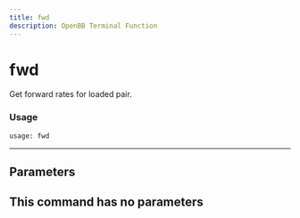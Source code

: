 ```yaml
---
title: fwd
description: OpenBB Terminal Function
---
```


# fwd

Get forward rates for loaded pair.

### Usage 
```python
usage: fwd
```
---
## Parameters

This command has no parameters
---
